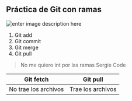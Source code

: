## Práctica de Git con ramas
![enter image description here](https://www.enriquedans.com/wp-content/uploads/2018/06/GitHub-Octocat.jpg)

 1. Git add
 2. Git commit
 3. Git merge
 4. Git pull

> No me quiero int por las ramas
> Sergie Code

|Git fetch  | Git pull |
|--|--|
|  No trae los archivos| Trae los archivos |
